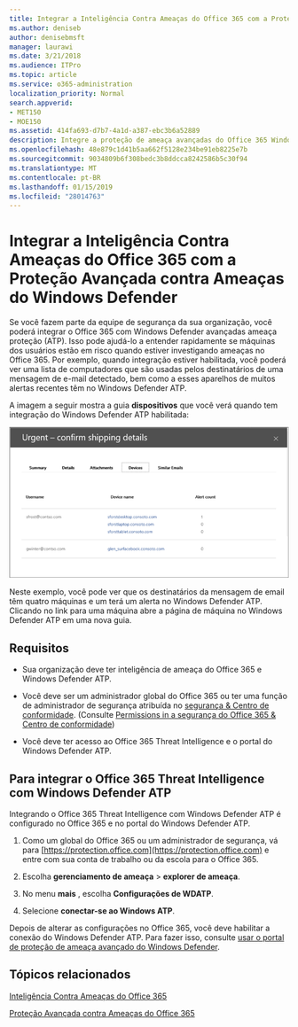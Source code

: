 ```yaml
---
title: Integrar a Inteligência Contra Ameaças do Office 365 com a Proteção Avançada contra Ameaças do Windows Defender
ms.author: deniseb
author: denisebmsft
manager: laurawi
ms.date: 3/21/2018
ms.audience: ITPro
ms.topic: article
ms.service: o365-administration
localization_priority: Normal
search.appverid:
- MET150
- MOE150
ms.assetid: 414fa693-d7b7-4a1d-a387-ebc3b6a52889
description: Integre a proteção de ameaça avançadas do Office 365 Windows Defender avançada proteção contra ameaças para ver as informações mais detalhadas de gerenciamento de ameaça.
ms.openlocfilehash: 48e879c1d41b5aa662f5128e234be91eb8225e7b
ms.sourcegitcommit: 9034809b6f308bedc3b8ddcca8242586b5c30f94
ms.translationtype: MT
ms.contentlocale: pt-BR
ms.lasthandoff: 01/15/2019
ms.locfileid: "28014763"
---
```

# <a name="integrate-office-365-threat-intelligence-with-windows-defender-advanced-threat-protection"></a>Integrar a Inteligência Contra Ameaças do Office 365 com a Proteção Avançada contra Ameaças do Windows Defender

Se você fazem parte da equipe de segurança da sua organização, você poderá integrar o Office 365 com Windows Defender avançadas ameaça proteção (ATP). Isso pode ajudá-lo a entender rapidamente se máquinas dos usuários estão em risco quando estiver investigando ameaças no Office 365. Por exemplo, quando integração estiver habilitada, você poderá ver uma lista de computadores que são usadas pelos destinatários de uma mensagem de e-mail detectado, bem como a esses aparelhos de muitos alertas recentes têm no Windows Defender ATP.
  
A imagem a seguir mostra a guia **dispositivos** que você verá quando tem integração do Windows Defender ATP habilitada: 
  
![Quando o Windows Defender ATP estiver habilitado, você pode ver uma lista das máquinas com alertas.](media/fec928ea-8f0c-44d7-80b9-a2e0a8cd4e89.PNG)
  
Neste exemplo, você pode ver que os destinatários da mensagem de email têm quatro máquinas e um terá um alerta no Windows Defender ATP. Clicando no link para uma máquina abre a página de máquina no Windows Defender ATP em uma nova guia.
  
## <a name="requirements"></a>Requisitos

- Sua organização deve ter inteligência de ameaça do Office 365 e Windows Defender ATP.
    
- Você deve ser um administrador global do Office 365 ou ter uma função de administrador de segurança atribuída no [segurança &amp; Centro de conformidade](https://protection.office.com). (Consulte [Permissions in a segurança do Office 365 &amp; Centro de conformidade](permissions-in-the-security-and-compliance-center.md))
    
- Você deve ter acesso ao Office 365 Threat Intelligence e o portal do Windows Defender ATP.
    
## <a name="to-integrate-office-365-threat-intelligence-with-windows-defender-atp"></a>Para integrar o Office 365 Threat Intelligence com Windows Defender ATP

Integrando o Office 365 Threat Intelligence com Windows Defender ATP é configurado no Office 365 e no portal do Windows Defender ATP.
  
1. Como um global do Office 365 ou um administrador de segurança, vá para [https://protection.office.com](https://protection.office.com) e entre com sua conta de trabalho ou da escola para o Office 365. 
    
2. Escolha **gerenciamento de ameaça** \> **explorer de ameaça**.
    
3. No menu **mais** , escolha **Configurações de WDATP**.
    
4. Selecione **conectar-se ao Windows ATP**.
    
Depois de alterar as configurações no Office 365, você deve habilitar a conexão do Windows Defender ATP. Para fazer isso, consulte [usar o portal de proteção de ameaça avançado do Windows Defender](https://go.microsoft.com/fwlink/?linkid=859690).
  
## <a name="related-topics"></a>Tópicos relacionados

[Inteligência Contra Ameaças do Office 365](office-365-ti.md)
  
[Proteção Avançada contra Ameaças do Office 365](office-365-atp.md) 
  

